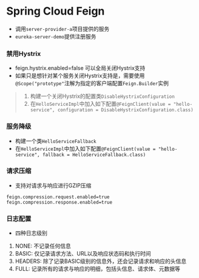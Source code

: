 # Spring Cloud Feign

* 调用`server-provider-a`项目提供的服务
* `eureka-server-demo`提供注册服务

### 禁用Hystrix
* feign.hystrix.enabled=false 可以全局关闭Hystrix支持
* 如果只是想针对某个服务关闭Hystrix支持是，需要使用`@Scope("prototype"`注解为指定的客户端配置`Feign.Builder`实例
> 1. 构建一个关闭Hystrix的配置类`DisableHystrixConfiguration`
> 2. 在`HelloServiceImpl`中加入如下配置```@FeignClient(value = "hello-service", configuration = DisableHystrixConfiguration.class)```

### 服务降级
* 构建一个类`HelloServiceFallback`
* 在`HelloServiceImpl`中加入如下配置```@FeignClient(value = "hello-service", fallback = HelloServiceFallback.class)```

### 请求压缩
* 支持对请求与响应进行GZIP压缩
```
feign.compression.request.enabled=true
feign.compression.response.enabled=true
```

### 日志配置
* 四种日志级别
1. NONE: 不记录任何信息
2. BASIC: 仅记录请求方法、URL以及响应状态码和执行时间
3. HEADERS: 除了记录BASIC级别的信息外，还会记录请求和响应的头信息
4. FULL: 记录所有的请求与响应的明细，包括头信息、请求体、元数据等